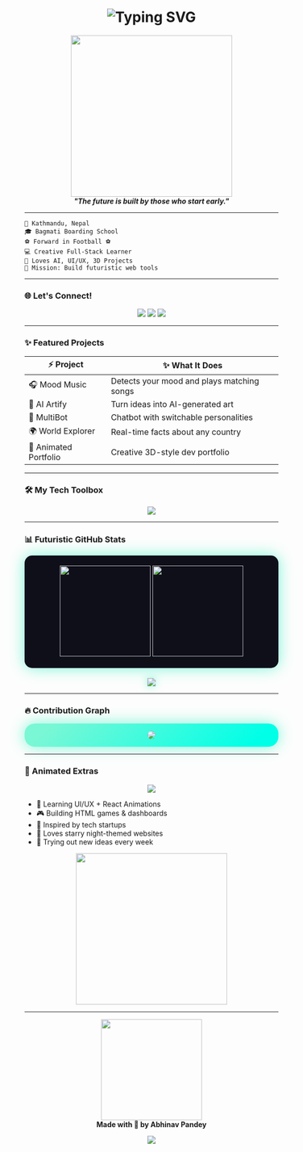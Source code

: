 <h1 align="center">
  <img src="https://readme-typing-svg.demolab.com?font=Fira+Code&size=26&duration=3000&pause=1000&color=F7971E&center=true&vCenter=true&width=700&lines=$+whoami;Abhinav+Pandey;Student+%7C+Learning+Web+Development;From+Nepal;Loves+Creative+Web+Design;Building+Futuristic+Projects" alt="Typing SVG" />
</h1>

<div align="center">
  <img src="https://media2.giphy.com/media/v1.Y2lkPTc5MGI3NjExeHdueWdtajRobm9zOGM2cmJqZnNlbnNyOTA3MGowYjVmbndjbHhrNCZlcD12MV9pbnRlcm5hbF9naWZfYnlfaWQmY3Q9Zw/pUVOeIagS1rrqsYQJe/giphy.gif" width="320px" />
  <br>
  <i><b>"The future is built by those who start early."</b></i>
</div>

---

```shell
📍 Kathmandu, Nepal         
🎓 Bagmati Boarding School  
⚽ Forward in Football ⚽️        
💻 Creative Full-Stack Learner 
🧠 Loves AI, UI/UX, 3D Projects 
🎯 Mission: Build futuristic web tools 
```

---

### 🌐 Let's Connect!

<p align="center">
  <a href="https://github.com/abhinav-pandey"><img src="https://img.shields.io/badge/GitHub-181717?style=for-the-badge&logo=github&logoColor=white"/></a>
  <a href="#"><img src="https://img.shields.io/badge/Portfolio-In%20Progress-F97316?style=for-the-badge&logo=vercel&logoColor=white"/></a>
  <a href="#"><img src="https://img.shields.io/badge/LinkedIn-Coming%20Soon-0077B5?style=for-the-badge&logo=linkedin&logoColor=white"/></a>
</p>

---

### ✨ Featured Projects

| ⚡ Project             | ✨ What It Does                             |
| --------------------- | ------------------------------------------ |
| 🎧 Mood Music         | Detects your mood and plays matching songs |
| 🎨 AI Artify          | Turn ideas into AI-generated art           |
| 🤖 MultiBot           | Chatbot with switchable personalities      |
| 🌍 World Explorer     | Real-time facts about any country          |
| 💼 Animated Portfolio | Creative 3D-style dev portfolio            |

---

### 🛠️ My Tech Toolbox

<p align="center">
  <img src="https://skillicons.dev/icons?i=html,css,js,react,nodejs,python,mongodb,git,linux,firebase,nginx,illustrator&theme=light"/>
</p>

---

### 📊 Futuristic GitHub Stats

<p align="center" style="background: #0f0f1a; padding: 20px; border-radius: 15px; box-shadow: 0 0 30px #7af7d5;">
  <img height="180em" src="https://github-readme-stats.vercel.app/api?username=Abhii7104&show_icons=true&theme=react&hide_border=true&title_color=#7af7d5&icon_color=#7af7d5&text_color=#a0f0e0" />
  <img height="180em" src="https://github-readme-stats.vercel.app/api/top-langs/?username=Abhii7104&layout=compact&theme=react&hide_border=true&title_color=#7af7d5&icon_color=#7af7d5&text_color=#a0f0e0" />
</p>

<p align="center" style="margin-top: 20px;">
  <img src="https://github-profile-trophy.vercel.app/?username=Abhii7104&theme=darkhub&no-frame=true&margin-w=15" style="filter: drop-shadow(0 0 8px #7af7d5);" />
</p>

---

### 🔥 Contribution Graph

<p align="center" style="background: linear-gradient(135deg, #7af7d5 10%, #00ffe7 90%); padding: 15px; border-radius: 20px; box-shadow: 0 0 30px #7af7d5;"> <img src="https://github-readme-activity-graph.cyclic.app/graph?username=Abhii7104&bg_color=0f0f1a&color=00ffe7&line=7af7d5&point=7af7d5&hide_border=true" style="border-radius: 15px;" /> </p>


---

### 🧩 Animated Extras

<p align="center">
  <img src="https://capsule-render.vercel.app/api?type=waving&color=gradient&height=120&section=header&text=Fun%20Extras&fontSize=40&fontAlignY=30"/>
</p>

* 🧠 Learning UI/UX + React Animations
* 🎮 Building HTML games & dashboards
* 🧪 Inspired by tech startups
* 🌌 Loves starry night-themed websites
* 🧩 Trying out new ideas every week

<p align="center">
  <img src="https://media.giphy.com/media/xTiTnxpQ3ghPiB2Hp6/giphy.gif" width="300px"/>
</p>


---

<p align="center">
  <img src="https://media.giphy.com/media/L8K62iTDkzGX6/giphy.gif" width="200px"/><br>
  <b>Made with 💙 by Abhinav Pandey </b>
</p>

<p align="center">
  <img src="https://capsule-render.vercel.app/api?type=waving&color=gradient&height=120&section=footer"/>
</p>
